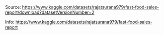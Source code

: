Source: https://www.kaggle.com/datasets/rajatsurana979/fast-food-sales-report/download?datasetVersionNumber=2

Info: https://www.kaggle.com/datasets/rajatsurana979/fast-food-sales-report